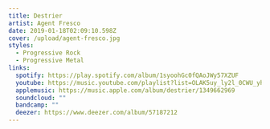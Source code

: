 ```yaml
---
title: Destrier
artist: Agent Fresco
date: 2019-01-18T02:09:10.598Z
cover: /upload/agent-fresco.jpg
styles:
  - Progressive Rock
  - Progressive Metal
links:
  spotify: https://play.spotify.com/album/1syoohGc0fQAoJWy57XZUF
  youtube: https://music.youtube.com/playlist?list=OLAK5uy_ly2l_0CWU_yhpibZAyBMvd-ZGKA2r4Jrc
  applemusic: https://music.apple.com/album/destrier/1349662969
  soundcloud: ""
  bandcamp: ""
  deezer: https://www.deezer.com/album/57187212
---
```

